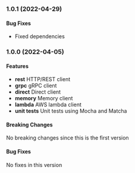 <a name="1.0.1"></a>

### 1.0.1 (2022-04-29)

#### Bug Fixes
* Fixed dependencies

<a name="1.0.0"></a>

### 1.0.0 (2022-04-05)

#### Features
* **rest** HTTP/REST client
* **grpc** gRPC client
* **direct** Direct client
* **memory** Memory client
* **lambda** AWS lambda client
* **unit tests** Unit tests using Mocha and Matcha

#### Breaking Changes
No breaking changes since this is the first version

#### Bug Fixes
No fixes in this version

